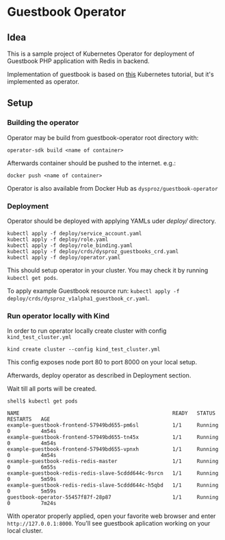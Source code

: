 # Guestbook Operator

## Idea
This is a sample project of Kubernetes Operator for deployment of Guestbook PHP application with Redis in backend.

Implementation of guestbook is based on [this](https://kubernetes.io/docs/tutorials/stateless-application/guestbook/) Kubernetes tutorial, but it's implemented as operator.

## Setup

### Building the operator
Operator may be build from guestbook-operator root directory with:
```
operator-sdk build <name of container>
```
Afterwards container should be pushed to the internet.
e.g.:
```
docker push <name of container>
```

Operator is also available from Docker Hub as `dysproz/guestbook-operator`

### Deployment
Operator should be deployed with applying YAMLs uder *deploy/* directory.
```
kubectl apply -f deploy/service_account.yaml
kubectl apply -f deploy/role.yaml
kubectl apply -f deploy/role_binding.yaml
kubectl apply -f deploy/crds/dysproz_guestbooks_crd.yaml
kubectl apply -f deploy/operator.yaml
```
This should setup operator in your cluster. You may check it by running `kubectl get pods`.

To apply example Guestbook resource run: `kubectl apply -f deploy/crds/dysproz_v1alpha1_guestbook_cr.yaml`.

### Run operator locally with Kind
In order to run operator locally create cluster with config `kind_test_cluster.yml`
```
kind create cluster --config kind_test_cluster.yml
```
This config exposes node port 80 to port 8000 on your local setup.

Afterwards, deploy operator as described in Deployment section.

Wait till all ports will be created.
```
shell$ kubectl get pods

NAME                                                  READY   STATUS    RESTARTS   AGE
example-guestbook-frontend-57949bd655-pm6sl           1/1     Running   0          4m54s
example-guestbook-frontend-57949bd655-tn45x           1/1     Running   0          4m54s
example-guestbook-frontend-57949bd655-vpnxh           1/1     Running   0          4m54s
example-guestbook-redis-redis-master                  1/1     Running   0          6m55s
example-guestbook-redis-redis-slave-5cddd644c-9srcn   1/1     Running   0          5m59s
example-guestbook-redis-redis-slave-5cddd644c-h5qbd   1/1     Running   0          5m59s
guestbook-operator-55457f87f-28p87                    1/1     Running   0          7m24s

```

With operator properly applied, open your favorite web browser and enter `http://127.0.0.1:8000`.
You'll see guestbook aplication working on your local cluster.
